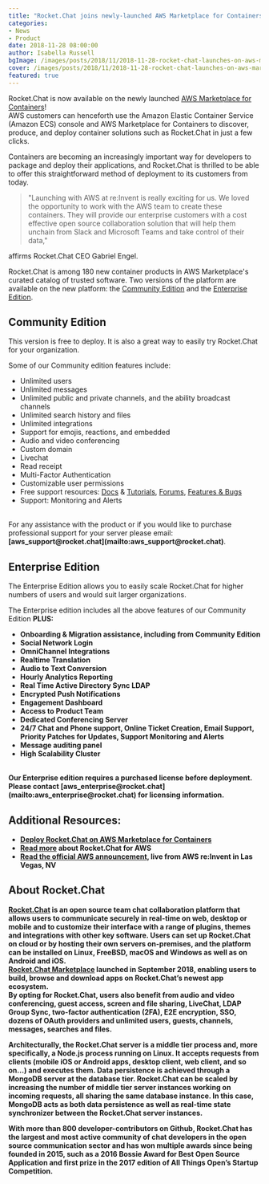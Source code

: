 ```yaml
---
title: "Rocket.Chat joins newly-launched AWS Marketplace for Containers"
categories:
- News
- Product
date: 2018-11-28 08:00:00
author: Isabella Russell
bgImage: /images/posts/2018/11/2018-11-28-rocket-chat-launches-on-aws-marketplace/aws-post-cover.jpg
cover: /images/posts/2018/11/2018-11-28-rocket-chat-launches-on-aws-marketplace/aws-post-cover.jpg
featured: true
---
```


Rocket.Chat is now available on the newly launched [AWS Marketplace for Containers](https://aws.amazon.com/marketplace/features/containers)!
<br/>AWS customers can henceforth use the Amazon Elastic Container Service (Amazon ECS) console and AWS Marketplace for Containers to discover, produce, and deploy container solutions such as Rocket.Chat in just a few clicks.

Containers are becoming an increasingly important way for developers to package and deploy their applications, and Rocket.Chat is thrilled to be able to offer this straightforward method of deployment to its customers from today.

>"Launching with AWS at re:Invent is really exciting for us. We loved the opportunity to work with the AWS team to create these containers. They will provide our enterprise customers with a cost effective open source collaboration solution that will help them unchain from Slack and Microsoft Teams and take control of their data,"

affirms Rocket.Chat CEO Gabriel Engel.

Rocket.Chat is among 180 new container products in AWS Marketplace's curated catalog of trusted software.
Two versions of the platform are available on the new platform: the [Community Edition](https://aws.amazon.com/marketplace/pp/B07K9BKJHP?qid=1543425232425&sr=0-1&ref_=srh_res_product_title) and the [Enterprise Edition](https://aws.amazon.com/marketplace/pp/B07K98179S?qid=1543425232425&sr=0-2&ref_=srh_res_product_title).

## Community Edition

This version is free to deploy. It is also a great way to easily try Rocket.Chat for your organization.

Some of our Community edition features include:

- Unlimited users
- Unlimited messages
- Unlimited public and private channels, and the ability broadcast channels
- Unlimited search history and files
- Unlimited integrations
- Support for emojis, reactions, and embedded
- Audio and video conferencing
- Custom domain
- Livechat
- Read receipt
- Multi-Factor Authentication
- Customizable user permissions
- Free support resources: [Docs](https://rocket.chat/docs) & [Tutorials](https://www.youtube.com/channel/UCin9nv7mUjoqrRiwrzS5UVQ), [Forums](https://forums.rocket.chat/), [Features & Bugs](https://github.com/RocketChat/Rocket.Chat/issues)
- Support: Monitoring and Alerts

<br/>
For any assistance with the product or if you would like to purchase professional support for your server please email: <strong>[aws_support@rocket.chat](mailto:aws_support@rocket.chat)</strong>.

## Enterprise Edition

The Enterprise Edition allows you to easily scale Rocket.Chat for higher numbers of users and would suit larger organizations.

The Enterprise edition includes all the above features of our Community Edition <strong>PLUS<strong/>:

- Onboarding & Migration assistance, including from Community Edition
- Social Network Login
- OmniChannel Integrations
- Realtime Translation
- Audio to Text Conversion
- Hourly Analytics Reporting
- Real Time Active Directory Sync LDAP
- Encrypted Push Notifications
- Engagement Dashboard
- Access to Product Team
- Dedicated Conferencing Server
- 24/7 Chat and Phone support, Online Ticket Creation, Email Support, Priority Patches for Updates, Support Monitoring and Alerts
- Message auditing panel
- High Scalability Cluster

<br/>
Our Enterprise edition requires a purchased license before deployment. Please contact <strong>[aws_enterprise@rocket.chat](mailto:aws_enterprise@rocket.chat) for licensing information.

## Additional Resources:

- [Deploy Rocket.Chat on AWS Marketplace for Containers](https://aws.amazon.com/marketplace/search/results?page=1&filters=vendor_id&vendor_id=dcb2092b-ef39-40bd-bc7c-f2394fa75ba7&category=5018785011)
- [Read more](https://rocket.chat/awsrocketchat) about Rocket.Chat for AWS
- [Read the official AWS announcement](https://aws.amazon.com/about-aws/whats-new/2018/11/aws-announces-new-container-products-in-awsmarketplace/), live from AWS re:Invent in Las Vegas, NV


## About Rocket.Chat

[Rocket.Chat](https://rocket.chat) is an open source team chat collaboration platform that allows users to communicate securely in real-time on web, desktop or mobile and to customize their interface with a range of plugins, themes and integrations with other key software. Users can set up Rocket.Chat on cloud or by hosting their own servers on-premises, and the platform can be installed on Linux, FreeBSD, macOS and Windows as well as on Android and iOS. <br/>[Rocket.Chat Marketplace](https://rocket.chat/marketplace) launched in September 2018, enabling users to build, browse and download apps on Rocket.Chat’s newest app ecosystem.<br/>By opting for Rocket.Chat, users also benefit from audio and video conferencing, guest access, screen and file sharing, LiveChat, LDAP Group Sync, two-factor authentication (2FA), E2E encryption, SSO, dozens of OAuth providers and unlimited users, guests, channels, messages, searches and files.

Architecturally, the Rocket.Chat server is a middle tier process and, more specifically, a Node.js process running on Linux. It accepts requests from clients (mobile iOS or Android apps, desktop client, web client, and so on…) and executes them. Data persistence is achieved through a MongoDB server at the database tier.
Rocket.Chat can be scaled by increasing the number of middle tier server instances working on incoming requests, all sharing the same database instance. In this case, MongoDB acts as both data persistence as well as real-time state synchronizer between the Rocket.Chat server instances.

With more than 800 developer-contributors on Github, Rocket.Chat has the largest and most active community of chat developers in the open source communication sector and has won multiple awards since being founded in 2015, such as a 2016 Bossie Award for Best Open Source Application and first prize in the 2017 edition of All Things Open’s Startup Competition.

